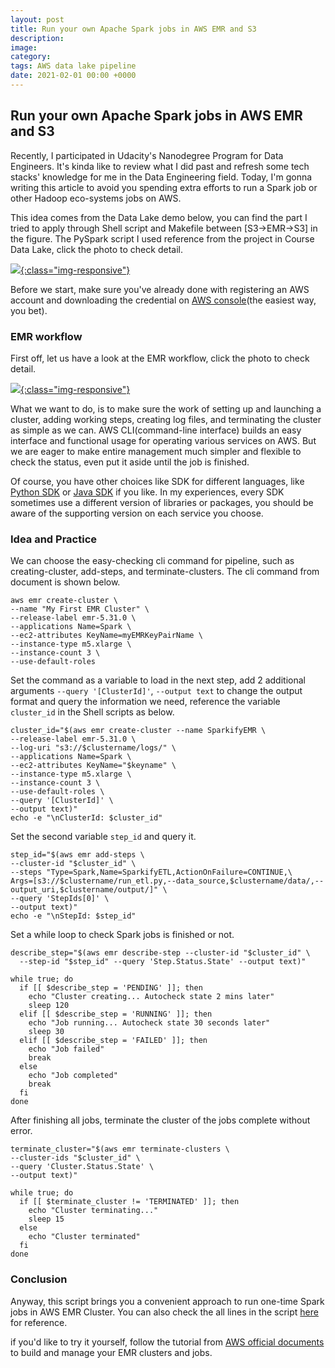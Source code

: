 ```yaml
---
layout: post
title: Run your own Apache Spark jobs in AWS EMR and S3
description: 
image: 
category: 
tags: AWS data lake pipeline
date: 2021-02-01 00:00 +0000
---
```

## Run your own Apache Spark jobs in AWS EMR and S3

Recently, I participated in Udacity's Nanodegree Program for Data Engineers. It's kinda like to review what I did past and refresh some tech stacks' knowledge for me in the Data Engineering field. Today, I'm gonna writing this article to avoid you spending extra efforts to run a Spark job or other Hadoop eco-systems jobs on AWS. 

This idea comes from the Data Lake demo below, you can find the part I tried to apply through Shell script and Makefile between [S3->EMR->S3] in the figure. The PySpark script I used reference from the project in Course Data Lake, click the photo to check detail.

[![](https://s3.eu-central-1.amazonaws.com/samueltyh.github.io/posts/datalake_demo.png){:class="img-responsive"}](https://s3.eu-central-1.amazonaws.com/samueltyh.github.io/posts/datalake_demo.png)

Before we start, make sure you've already done with registering an AWS account and downloading the credential on [AWS console](https://aws.amazon.com/)(the easiest way, you bet).

### EMR workflow
First off, let us have a look at the EMR workflow, click the photo to check detail.

[![](https://s3.eu-central-1.amazonaws.com/samueltyh.github.io/posts/emr-workflow.png){:class="img-responsive"}](https://s3.eu-central-1.amazonaws.com/samueltyh.github.io/posts/emr-workflow.png)

What we want to do, is to make sure the work of setting up and launching a cluster, adding working steps, creating log files, and terminating the cluster as simple as we can. AWS CLI(command-line interface) builds an easy interface and functional usage for operating various services on AWS. But we are eager to make entire management much simpler and flexible to check the status, even put it aside until the job is finished. 

Of course, you have other choices like SDK for different languages, like [Python SDK](https://docs.aws.amazon.com/pythonsdk/?id=docs_gateway) or [Java SDK](https://docs.aws.amazon.com/sdk-for-java/?id=docs_gateway) if you like. In my experiences, every SDK sometimes use a different version of libraries or packages, you should be aware of the supporting version on each service you choose.

### Idea and Practice
We can choose the easy-checking cli command for pipeline, such as creating-cluster, add-steps, and terminate-clusters.
The cli command from document is shown below.
```
aws emr create-cluster \
--name "My First EMR Cluster" \
--release-label emr-5.31.0 \
--applications Name=Spark \
--ec2-attributes KeyName=myEMRKeyPairName \
--instance-type m5.xlarge \
--instance-count 3 \
--use-default-roles
```

Set the command as a variable to load in the next step, add 2 additional arguments `--query '[ClusterId]'`, `--output text` to change the output format and query the information we need, reference the variable `cluster_id` in the Shell scripts as below.
```
cluster_id="$(aws emr create-cluster --name SparkifyEMR \
--release-label emr-5.31.0 \
--log-uri "s3://$clustername/logs/" \
--applications Name=Spark \
--ec2-attributes KeyName="$keyname" \
--instance-type m5.xlarge \
--instance-count 3 \
--use-default-roles \
--query '[ClusterId]' \
--output text)"
echo -e "\nClusterId: $cluster_id"
```

Set the second variable `step_id` and query it.
```
step_id="$(aws emr add-steps \
--cluster-id "$cluster_id" \
--steps "Type=Spark,Name=SparkifyETL,ActionOnFailure=CONTINUE,\
Args=[s3://$clustername/run_etl.py,--data_source,$clustername/data/,--output_uri,$clustername/output/]" \
--query 'StepIds[0]' \
--output text)"
echo -e "\nStepId: $step_id"
```

Set a while loop to check Spark jobs is finished or not.
```
describe_step="$(aws emr describe-step --cluster-id "$cluster_id" \
  --step-id "$step_id" --query 'Step.Status.State' --output text)"

while true; do
  if [[ $describe_step = 'PENDING' ]]; then
    echo "Cluster creating... Autocheck state 2 mins later"
    sleep 120
  elif [[ $describe_step = 'RUNNING' ]]; then
    echo "Job running... Autocheck state 30 seconds later"
    sleep 30
  elif [[ $describe_step = 'FAILED' ]]; then
    echo "Job failed"
    break
  else
    echo "Job completed"
    break
  fi
done
```

After finishing all jobs, terminate the cluster of the jobs complete without error.
```
terminate_cluster="$(aws emr terminate-clusters \
--cluster-ids "$cluster_id" \
--query 'Cluster.Status.State' \
--output text)"

while true; do
  if [[ $terminate_cluster != 'TERMINATED' ]]; then
    echo "Cluster terminating..."
    sleep 15
  else
    echo "Cluster terminated"
  fi
done
```

### Conclusion
Anyway, this script brings you a convenient approach to run one-time Spark jobs in AWS EMR Cluster. You can also check the all lines in the script [here](https://gist.github.com/samuelTyh/04fb77ae0b81154d2a5b61b17d2635f8) for reference.

if you'd like to try it yourself, follow the tutorial from [AWS official documents](https://docs.aws.amazon.com/emr/latest/ManagementGuide/emr-gs.html) to build and manage your EMR clusters and jobs.

